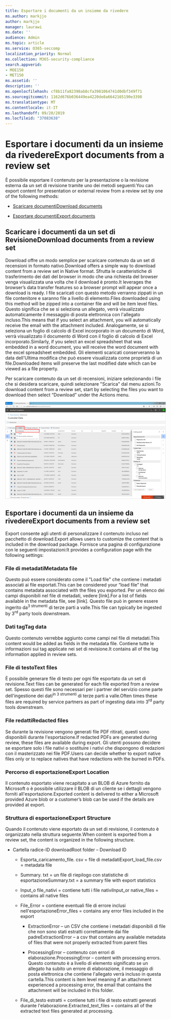 ```yaml
---
title: Esportare i documenti da un insieme da rivedere
ms.author: markjjo
author: markjjo
manager: laurawi
ms.date: ''
audience: Admin
ms.topic: article
ms.service: O365-seccomp
localization_priority: Normal
ms.collection: M365-security-compliance
search.appverid:
- MOE150
- MET150
ms.assetid: ''
description: ''
ms.openlocfilehash: cf8b11fa82398ab8cfa3981064741d0dbf349f71
ms.sourcegitcommit: 1162d676b036449ea4220de8a6642165190e3398
ms.translationtype: MT
ms.contentlocale: it-IT
ms.lasthandoff: 09/20/2019
ms.locfileid: "37083638"
---
```

# <a name="export-documents-from-a-review-set"></a><span data-ttu-id="d52ca-102">Esportare i documenti da un insieme da rivedere</span><span class="sxs-lookup"><span data-stu-id="d52ca-102">Export documents from a review set</span></span>

<span data-ttu-id="d52ca-103">È possibile esportare il contenuto per la presentazione o la revisione esterna da un set di revisione tramite uno dei metodi seguenti:</span><span class="sxs-lookup"><span data-stu-id="d52ca-103">You can export content for presentation or external review from a review set by one of the following methods:</span></span>

- [<span data-ttu-id="d52ca-104">Scaricare documenti</span><span class="sxs-lookup"><span data-stu-id="d52ca-104">Download documents</span></span>](#download-documents-from-a-review-set)
 
- [<span data-ttu-id="d52ca-105">Esportare documenti</span><span class="sxs-lookup"><span data-stu-id="d52ca-105">Export documents</span></span>](#export-documents-from-a-review-set)

## <a name="download-documents-from-a-review-set"></a><span data-ttu-id="d52ca-106">Scaricare i documenti da un set di Revisione</span><span class="sxs-lookup"><span data-stu-id="d52ca-106">Download documents from a review set</span></span>

<span data-ttu-id="d52ca-107">Download offre un modo semplice per scaricare contenuto da un set di recensioni in formato nativo.</span><span class="sxs-lookup"><span data-stu-id="d52ca-107">Download offers a simple way to download content from a review set in Native format.</span></span> <span data-ttu-id="d52ca-108">Sfrutta le caratteristiche di trasferimento dei dati del browser in modo che una richiesta del browser venga visualizzata una volta che il download è pronto.</span><span class="sxs-lookup"><span data-stu-id="d52ca-108">It leverages the browser’s data transfer features so a browser prompt will appear once a download is ready.</span></span> <span data-ttu-id="d52ca-109">I file scaricati con questo metodo verranno zippati in un file contenitore e saranno file a livello di elemento.</span><span class="sxs-lookup"><span data-stu-id="d52ca-109">Files downloaded using this method will be zipped into a container file and will be item level files.</span></span> <span data-ttu-id="d52ca-110">Questo significa che se si seleziona un allegato, verrà visualizzato automaticamente il messaggio di posta elettronica con l'allegato incluso.</span><span class="sxs-lookup"><span data-stu-id="d52ca-110">This means that if you select an attachment, you will automatically receive the email with the attachment included.</span></span> <span data-ttu-id="d52ca-111">Analogamente, se si seleziona un foglio di calcolo di Excel incorporato in un documento di Word, verrà visualizzato il documento di Word con il foglio di calcolo di Excel incorporato.</span><span class="sxs-lookup"><span data-stu-id="d52ca-111">Similarly, if you select an excel spreadsheet that was embedded in a word document, you will receive the word document with the excel spreadsheet embedded.</span></span> <span data-ttu-id="d52ca-112">Gli elementi scaricati conserveranno la data dell'Ultima modifica che può essere visualizzata come proprietà di un file.</span><span class="sxs-lookup"><span data-stu-id="d52ca-112">Downloaded items will preserve the last modified date which can be viewed as a file property.</span></span>

<span data-ttu-id="d52ca-113">Per scaricare contenuto da un set di recensioni, iniziare selezionando i file che si desidera scaricare, quindi selezionare "Scarica" dal menu azioni.</span><span class="sxs-lookup"><span data-stu-id="d52ca-113">To download content from a review set, start by selecting the files you want to download then select “Download” under the Actions menu.</span></span>

![Schermata di una descrizione del computer generata automaticamente](media/eDiscoDownload.png)

## <a name="export-documents-from-a-review-set"></a><span data-ttu-id="d52ca-115">Esportare i documenti da un insieme da rivedere</span><span class="sxs-lookup"><span data-stu-id="d52ca-115">Export documents from a review set</span></span>

<span data-ttu-id="d52ca-116">Export consente agli utenti di personalizzare il contenuto incluso nel pacchetto di download.</span><span class="sxs-lookup"><span data-stu-id="d52ca-116">Export allows users to customize the content that is included in the download package.</span></span> <span data-ttu-id="d52ca-117">Fornisce una pagina di configurazione con le seguenti impostazioni:</span><span class="sxs-lookup"><span data-stu-id="d52ca-117">It provides a configuration page with the following settings:</span></span>

### <a name="metadata-file"></a><span data-ttu-id="d52ca-118">File di metadati</span><span class="sxs-lookup"><span data-stu-id="d52ca-118">Metadata file</span></span>

<span data-ttu-id="d52ca-119">Questo può essere considerato come il "Load file" che contiene i metadati associati ai file esportati.</span><span class="sxs-lookup"><span data-stu-id="d52ca-119">This can be considered your “load file” that contains metadata associated with the files you exported.</span></span> <span data-ttu-id="d52ca-120">Per un elenco dei campi disponibili nel file di metadati, vedere \[link\].</span><span class="sxs-lookup"><span data-stu-id="d52ca-120">For a list of fields available in the metadata file, see \[link\].</span></span> <span data-ttu-id="d52ca-121">Questo file può in genere essere ingerito da<sup>3 strumenti</sup> di terze parti a valle.</span><span class="sxs-lookup"><span data-stu-id="d52ca-121">This file can typically be ingested by 3<sup>rd</sup> party tools downstream.</span></span>

### <a name="tag-data"></a><span data-ttu-id="d52ca-122">Dati tag</span><span class="sxs-lookup"><span data-stu-id="d52ca-122">Tag data</span></span>

<span data-ttu-id="d52ca-123">Questo contenuto verrebbe aggiunto come campi nel file di metadati.</span><span class="sxs-lookup"><span data-stu-id="d52ca-123">This content would be added as fields in the metadata file.</span></span> <span data-ttu-id="d52ca-124">Contiene tutte le informazioni sui tag applicate nei set di revisione.</span><span class="sxs-lookup"><span data-stu-id="d52ca-124">It contains all of the tag information applied in review sets.</span></span>

### <a name="text-files"></a><span data-ttu-id="d52ca-125">File di testo</span><span class="sxs-lookup"><span data-stu-id="d52ca-125">Text files</span></span>

<span data-ttu-id="d52ca-126">È possibile generare file di testo per ogni file esportato da un set di revisione.</span><span class="sxs-lookup"><span data-stu-id="d52ca-126">Text files can be generated for each file exported from a review set.</span></span> <span data-ttu-id="d52ca-127">Spesso questi file sono necessari per i partner del servizio come parte dell'ingestione dei dati<sup>in 3 strumenti</sup> di terze parti a valle.</span><span class="sxs-lookup"><span data-stu-id="d52ca-127">Often times these files are required by service partners as part of ingesting data into 3<sup>rd</sup> party tools downstream.</span></span>

### <a name="redacted-files"></a><span data-ttu-id="d52ca-128">File redatti</span><span class="sxs-lookup"><span data-stu-id="d52ca-128">Redacted files</span></span>

<span data-ttu-id="d52ca-129">Se durante la revisione vengono generati file PDF ritirati, questi sono disponibili durante l'esportazione.</span><span class="sxs-lookup"><span data-stu-id="d52ca-129">If redacted PDFs are generated during review, these files are available during export.</span></span> <span data-ttu-id="d52ca-130">Gli utenti possono decidere se esportare solo i file nativi o sostituire i nativi che dispongono di redazioni con il masterizzato nei file PDF.</span><span class="sxs-lookup"><span data-stu-id="d52ca-130">Users can decide whether to export native files only or to replace natives that have redactions with the burned in PDFs.</span></span>

### <a name="export-location"></a><span data-ttu-id="d52ca-131">Percorso di esportazione</span><span class="sxs-lookup"><span data-stu-id="d52ca-131">Export Location</span></span>

<span data-ttu-id="d52ca-132">Il contenuto esportato viene recapitato a un BLOB di Azure fornito da Microsoft o è possibile utilizzare il BLOB di un cliente se i dettagli vengono forniti all'esportazione.</span><span class="sxs-lookup"><span data-stu-id="d52ca-132">Exported content is delivered to either a Microsoft provided Azure blob or a customer’s blob can be used if the details are provided at export.</span></span>

### <a name="export-structure"></a><span data-ttu-id="d52ca-133">Struttura di esportazione</span><span class="sxs-lookup"><span data-stu-id="d52ca-133">Export Structure</span></span>

<span data-ttu-id="d52ca-134">Quando il contenuto viene esportato da un set di revisione, il contenuto è organizzato nella struttura seguente.</span><span class="sxs-lookup"><span data-stu-id="d52ca-134">When content is exported from a review set, the content is organized in the following structure.</span></span>

  - <span data-ttu-id="d52ca-135">Cartella radice-ID download</span><span class="sxs-lookup"><span data-stu-id="d52ca-135">Root folder – Download ID</span></span>
    
      - <span data-ttu-id="d52ca-136">Esporta\_caricamento\_file. csv = file di metadati</span><span class="sxs-lookup"><span data-stu-id="d52ca-136">Export\_load\_file.csv = metadata file</span></span>
    
      - <span data-ttu-id="d52ca-137">Summary. txt = un file di riepilogo con statistiche di esportazione</span><span class="sxs-lookup"><span data-stu-id="d52ca-137">Summary.txt = a summary file with export statistics</span></span>
    
      - <span data-ttu-id="d52ca-138">Input\_o file\_nativi = contiene tutti i file nativi</span><span class="sxs-lookup"><span data-stu-id="d52ca-138">Input\_or native\_files = contains all native files</span></span>
    
      - <span data-ttu-id="d52ca-139">File\_Error = contiene eventuali file di errore inclusi nell'esportazione</span><span class="sxs-lookup"><span data-stu-id="d52ca-139">Error\_files = contains any error files included in the export</span></span>
        
          - <span data-ttu-id="d52ca-140">ExtractionError – un CSV che contiene i metadati disponibili di file che non sono stati estratti correttamente dai file padre</span><span class="sxs-lookup"><span data-stu-id="d52ca-140">ExtractionError – a csv that contains any available metadata of files that were not properly extracted from parent files</span></span>
        
          - <span data-ttu-id="d52ca-141">ProcessingError – contenuto con errori di elaborazione.</span><span class="sxs-lookup"><span data-stu-id="d52ca-141">ProcessingError – content with processing errors.</span></span> <span data-ttu-id="d52ca-142">Questo contenuto è a livello di elemento significato se un allegato ha subito un errore di elaborazione, il messaggio di posta elettronica che contiene l'allegato verrà incluso in questa cartella.</span><span class="sxs-lookup"><span data-stu-id="d52ca-142">This content is item level meaning if an attachment experienced a processing error, the email that contains the attachment will be included in this folder.</span></span>
    
      - <span data-ttu-id="d52ca-143">File\_di\_testo estratti = contiene tutti i file di testo estratti generati durante l'elaborazione.</span><span class="sxs-lookup"><span data-stu-id="d52ca-143">Extracted\_text\_files = contains all of the extracted text files generated at processing.</span></span>